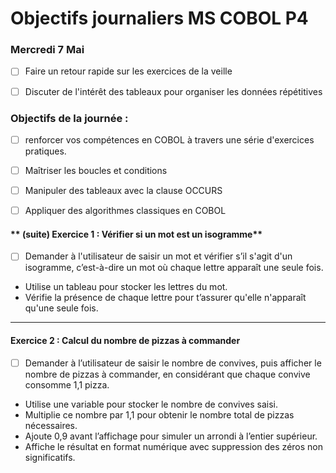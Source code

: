 # Objectifs journaliers MS COBOL P4

### Mercredi 7 Mai


- [ ] Faire un retour rapide sur les exercices de la veille
- [ ] Discuter de l'intérêt des tableaux pour organiser les données répétitives
 

### Objectifs de la journée :
- [ ] renforcer vos compétences en COBOL à travers une série d'exercices pratiques. 
- [ ] Maîtriser les boucles et conditions
- [ ] Manipuler des tableaux avec la clause OCCURS
- [ ] Appliquer des algorithmes classiques en COBOL



#### ** (suite) Exercice 1 : Vérifier si un mot est un isogramme**


- [ ] Demander à l'utilisateur de saisir un mot et vérifier s’il s'agit d'un isogramme, c’est-à-dire un mot où chaque lettre apparaît une seule fois.

* Utilise un tableau pour stocker les lettres du mot.
* Vérifie la présence de chaque lettre pour t’assurer qu'elle n'apparaît qu'une seule fois.

---
#### **Exercice 2 : Calcul du nombre de pizzas à commander**


* [ ] Demander à l’utilisateur de saisir le nombre de convives, puis afficher le nombre de pizzas à commander, en considérant que chaque convive consomme 1,1 pizza.

- Utilise une variable pour stocker le nombre de convives saisi.
- Multiplie ce nombre par 1,1 pour obtenir le nombre total de pizzas nécessaires.
- Ajoute 0,9 avant l’affichage pour simuler un arrondi à l’entier supérieur.
- Affiche le résultat en format numérique avec suppression des zéros non significatifs.
